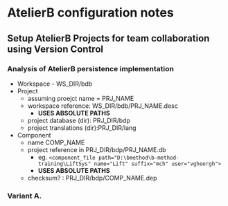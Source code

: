 

AtelierB configuration notes
===================




## Setup AtelierB Projects for team collaboration using Version Control


### Analysis of AtelierB persistence implementation

- Workspace - WS_DIR/bdb 
- Project
	- assuming proejct name = PRJ_NAME
	- workspace reference: WS_DIR/bdb/PRJ_NAME.desc
		- **USES ABSOLUTE PATHS**
	- project database (dir): PRJ_DIR/bdp
	- project translations (dir):PRJ_DIR/lang
- Component 
	- name COMP_NAME
	- project reference in PRJ_DIR/bdp/PRJ_NAME.db
		- eg. `<component_file path="D:\bmethod\b-method-training\LiftSys" name="Lift" suffix="mch" user="vgheorgh">`
		- **USES ABSOLUTE PATHS**
	- checksum? : PRJ_DIR/bdp/COMP_NAME.dep
	
	
	
### Variant A. 

